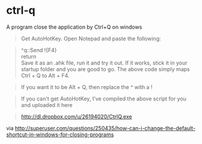 # ctrl-q
A program close the application by Ctrl+Q on windows

> Get AutoHotKey. Open Notepad and paste the following:

> ^q::Send !{F4}  
return  
Save it as an .ahk file, run it and try it out. If it works, stick it in your startup folder and you are good to go. The above code simply maps Ctrl + Q to Alt + F4.

> If you want it to be Alt + Q, then replace the ^ with a !

> If you can't get AutoHotKey, I've compiled the above script for you and uploaded it here

> http://dl.dropbox.com/u/26194020/CtrlQ.exe

via http://superuser.com/questions/250435/how-can-i-change-the-default-shortcut-in-windows-for-closing-programs

